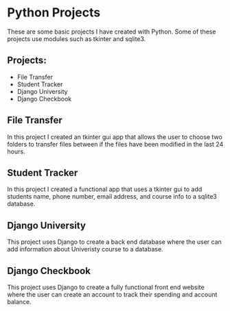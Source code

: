 <h1>Python Projects</h1>

These are some basic projects I have created with Python.  Some of these projects use modules such as tkinter and sqlite3.

<h2>Projects:</h2>
<ul>
  <li>File Transfer</li>
  <li>Student Tracker</li>
  <li>Django University</li>
  <li>Django Checkbook</li>
</ul>

<h2>File Transfer</h2>
In this project I created an tkinter gui app that allows the user to choose two folders to transfer files between if the files have been modified in the last 24 hours.  

<h2>Student Tracker</h2>
In this project I created a functional app that uses a tkinter gui to add students name, phone number, email address, and course info to a sqlite3 database.

<h2>Django University</h2> 
This project uses Django to create a back end database where the user can add information about Univeristy course to a database.

<h2>Django Checkbook</h2>
This project uses Django to create a fully functional front end website where the user can create an account to track their spending and account balance.


 
